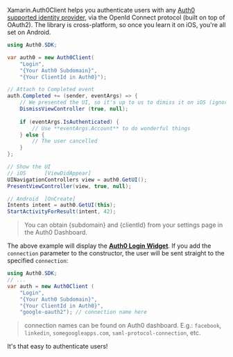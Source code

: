 Xamarin.Auth0Client helps you authenticate users with any [Auth0 supported identity provider](https://docs.auth0.com/identityproviders), via the OpenId Connect protocol (built on top of OAuth2). The library is cross-platform, so once you learn it on iOS, you're all set on Android.

```csharp
using Auth0.SDK;

var auth0 = new Auth0Client(
	"Login", 
	"{Your Auth0 Subdomain}", 
	"{Your ClientId in Auth0}");

// Attach to Completed event
auth.Completed += (sender, eventArgs) => {
	// We presented the UI, so it's up to us to dimiss it on iOS (ignore this line on Android)
	DismissViewController (true, null);
	
	if (eventArgs.IsAuthenticated) {
		// Use **eventArgs.Account** to do wonderful things
	} else {
		// The user cancelled
	}
};

// Show the UI
// iOS      [ViewDidAppear]
UINavigationControllers view = auth0.GetUI();
PresentViewController(view, true, null);

// Android  [OnCreate]
Intents intent = auth0.GetUI(this);
StartActivityForResult(intent, 42);
```

> You can obtain {subdomain} and {clientId} from your settings page in the Auth0 Dashboard.

The above example will display the [__Auth0 Login Widget__](https://docs.auth0.com/login-widget). If you add the `connection` parameter to the constructor, the user will be sent straight to the specified `connection`:

```csharp
using Auth0.SDK;
// ...
var auth = new Auth0Client (
	"Login", 
	"{Your Auth0 Subdomain}", 
	"{Your ClientId in Auth0}",
	"google-oauth2"); // connection name here
```

> connection names can be found on Auth0 dashboard. E.g.: `facebook`, `linkedin`, `somegoogleapps.com`, `saml-protocol-connection`, etc.

It's that easy to authenticate users!
